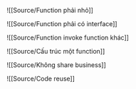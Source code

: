 ![[Source/Function phải nhỏ]]

![[Source/Function phải có interface]]

![[Source/Function invoke function khác]]

![[Source/Cấu trúc một function]]

![[Source/Không share business]]

![[Source/Code reuse]]